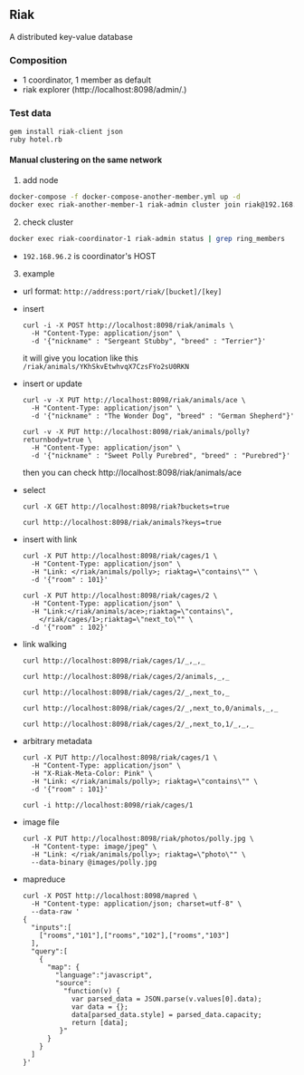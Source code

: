 ## Riak

A distributed key-value database

### Composition
- 1 coordinator, 1 member as default
- riak explorer (http://localhost:8098/admin/.)

### Test data
  ```
  gem install riak-client json
  ruby hotel.rb
  ```

#### Manual clustering on the same network
1. add node

  ```sh
  docker-compose -f docker-compose-another-member.yml up -d
  docker exec riak-another-member-1 riak-admin cluster join riak@192.168.96.2
  ```

2. check cluster

  ```sh
  docker exec riak-coordinator-1 riak-admin status | grep ring_members
  ```

* `192.168.96.2` is coordinator's HOST

3. example

- url format: `http://address:port/riak/[bucket]/[key]`

- insert
  ```
  curl -i -X POST http://localhost:8098/riak/animals \
    -H "Content-Type: application/json" \
    -d '{"nickname" : "Sergeant Stubby", "breed" : "Terrier"}'
  ```

  it will give you location like this `/riak/animals/YKhSkvEtwhvqX7CzsFYo2sU0RKN`


- insert or update
  ```
  curl -v -X PUT http://localhost:8098/riak/animals/ace \
    -H "Content-Type: application/json" \
    -d '{"nickname" : "The Wonder Dog", "breed" : "German Shepherd"}'

  curl -v -X PUT http://localhost:8098/riak/animals/polly?returnbody=true \
    -H "Content-Type: application/json" \
    -d '{"nickname" : "Sweet Polly Purebred", "breed" : "Purebred"}'
  ```

  then you can check http://localhost:8098/riak/animals/ace


- select

  ```
  curl -X GET http://localhost:8098/riak?buckets=true

  curl http://localhost:8098/riak/animals?keys=true
  ```

- insert with link
  ```
  curl -X PUT http://localhost:8098/riak/cages/1 \
    -H "Content-Type: application/json" \
    -H "Link: </riak/animals/polly>; riaktag=\"contains\"" \
    -d '{"room" : 101}'

  curl -X PUT http://localhost:8098/riak/cages/2 \
    -H "Content-Type: application/json" \
    -H "Link:</riak/animals/ace>;riaktag=\"contains\",
      </riak/cages/1>;riaktag=\"next_to\"" \
    -d '{"room" : 102}'
  ```

- link walking
  ```
  curl http://localhost:8098/riak/cages/1/_,_,_

  curl http://localhost:8098/riak/cages/2/animals,_,_

  curl http://localhost:8098/riak/cages/2/_,next_to,_

  curl http://localhost:8098/riak/cages/2/_,next_to,0/animals,_,_

  curl http://localhost:8098/riak/cages/2/_,next_to,1/_,_,_
  ```

- arbitrary metadata
  ```
  curl -X PUT http://localhost:8098/riak/cages/1 \
    -H "Content-Type: application/json" \
    -H "X-Riak-Meta-Color: Pink" \
    -H "Link: </riak/animals/polly>; riaktag=\"contains\"" \
    -d '{"room" : 101}'

  curl -i http://localhost:8098/riak/cages/1
  ```

- image file
  ```
  curl -X PUT http://localhost:8098/riak/photos/polly.jpg \
    -H "Content-type: image/jpeg" \
    -H "Link: </riak/animals/polly>; riaktag=\"photo\"" \
    --data-binary @images/polly.jpg
  ```

- mapreduce
  ```
  curl -X POST http://localhost:8098/mapred \
    -H "Content-type: application/json; charset=utf-8" \
    --data-raw '
  {
    "inputs":[
      ["rooms","101"],["rooms","102"],["rooms","103"]
    ],
    "query":[
      {
        "map": {
          "language":"javascript",
          "source":
            "function(v) {
              var parsed_data = JSON.parse(v.values[0].data);
              var data = {};
              data[parsed_data.style] = parsed_data.capacity;
              return [data];
           }"
        }
      }
    ]
  }'
  ```
